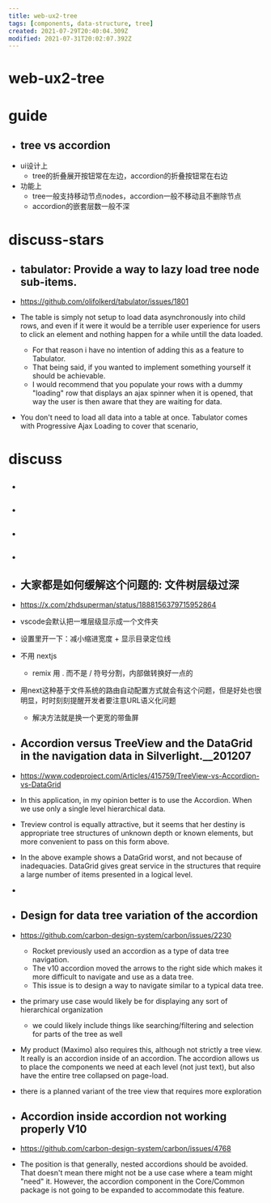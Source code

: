 ```yaml
---
title: web-ux2-tree
tags: [components, data-structure, tree]
created: 2021-07-29T20:40:04.309Z
modified: 2021-07-31T20:02:07.392Z
---
```


# web-ux2-tree

# guide

- ## tree vs accordion
- ui设计上
  - tree的折叠展开按钮常在左边，accordion的折叠按钮常在右边
- 功能上
  - tree一般支持移动节点nodes，accordion一般不移动且不删除节点
  - accordion的嵌套层数一般不深
# discuss-stars
- ## tabulator: Provide a way to lazy load tree node sub-items.
- https://github.com/olifolkerd/tabulator/issues/1801
- The table is simply not setup to load data asynchronously into child rows, and even if it were it would be a terrible user experience for users to click an element and nothing happen for a while untill the data loaded.
  - For that reason i have no intention of adding this as a feature to Tabulator.
  - That being said, if you wanted to implement something yourself it should be achievable.
  - I would recommend that you populate your rows with a dummy "loading" row that displays an ajax spinner when it is opened, that way the user is then aware that they are waiting for data.

- You don't need to load all data into a table at once. Tabulator comes with Progressive Ajax Loading to cover that scenario, 
# discuss
- ## 

- ## 

- ## 

- ## 

- ## 大家都是如何缓解这个问题的: 文件树层级过深
- https://x.com/zhdsuperman/status/1888156379715952864
- vscode会默认把一堆层级显示成一个文件夹
- 设置里开一下：减小缩进宽度 + 显示目录定位线

- 不用 nextjs
  - remix 用 . 而不是 / 符号分割，内部做转换好一点的

- 用next这种基于文件系统的路由自动配置方式就会有这个问题，但是好处也很明显，时时刻刻提醒开发者要注意URL语义化问题
  - 解决方法就是换一个更宽的带鱼屏

- ## Accordion versus TreeView and the DataGrid in the navigation data in Silverlight.__201207
- https://www.codeproject.com/Articles/415759/TreeView-vs-Accordion-vs-DataGrid
- In this application, in my opinion better is to use the Accordion. When we use only a single level hierarchical data.
- Treview control is equally attractive, but it seems that her destiny is appropriate tree structures of unknown depth or known elements, but more convenient to pass on this form above.
- In the above example shows a DataGrid worst, and not because of inadequacies. DataGrid gives great service in the structures that require a large number of items presented in a logical level.
- 

- ## Design for data tree variation of the accordion
- https://github.com/carbon-design-system/carbon/issues/2230
  - Rocket previously used an accordion as a type of data tree navigation. 
  - The v10 accordion moved the arrows to the right side which makes it more difficult to navigate and use as a data tree.
  - This issue is to design a way to navigate similar to a typical data tree.
- the primary use case would likely be for displaying any sort of hierarchical organization
  - we could likely include things like searching/filtering and selection for parts of the tree as well
- My product (Maximo) also requires this, although not strictly a tree view. It really is an accordion inside of an accordion. The accordion allows us to place the components we need at each level (not just text), but also have the entire tree collapsed on page-load.
- there is a planned variant of the tree view that requires more exploration

- ## Accordion inside accordion not working properly V10
- https://github.com/carbon-design-system/carbon/issues/4768
- The position is that generally, nested accordions should be avoided. That doesn't mean there might not be a use case where a team might "need" it. However, the accordion component in the Core/Common package is not going to be expanded to accommodate this feature. 
